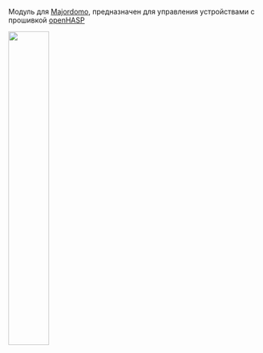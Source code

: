 Модуль для [Majordomo](http://mjdm.ru/), предназначен для управления устройствами с прошивкой [openHASP](https://www.openhasp.com/)

<img src="https://github.com/Anisan/majordomo-openhasp/assets/2076860/70f31c41-b0c1-42d3-9de5-e1c21970f41f" width=40% height=40%>
